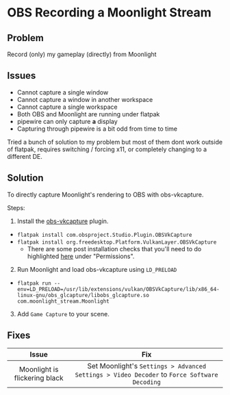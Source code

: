 # OBS Recording a Moonlight Stream

## Problem
Record (only) my gameplay (directly) from Moonlight

## Issues
- Cannot capture a single window
- Cannot capture a window in another workspace
- Cannot capture a single workspace
- Both OBS and Moonlight are running under flatpak
- pipewire can only capture **a** display
- Capturing through pipewire is a bit odd from time to time

Tried a bunch of solution to my problem but most of them dont work outside of flatpak, requires switching / forcing x11, or completely changing to a different DE.

## Solution
To directly capture Moonlight's rendering to OBS with obs-vkcapture.

Steps:
1. Install the [obs-vkcapture](https://github.com/nowrep/obs-vkcapture) plugin.
  - `flatpak install com.obsproject.Studio.Plugin.OBSVkCapture`
  - `flatpak install org.freedesktop.Platform.VulkanLayer.OBSVkCapture`
    - There are some post installation checks that you'll need to do highlighted [here](https://github.com/flathub/org.freedesktop.Platform.VulkanLayer.OBSVkCapture) under "Permissions".
2. Run Moonlight and load obs-vkcapture using `LD_PRELOAD`
  - `flatpak run --env=LD_PRELOAD=/usr/lib/extensions/vulkan/OBSVkCapture/lib/x86_64-linux-gnu/obs_glcapture/libobs_glcapture.so com.moonlight_stream.Moonlight`
3. Add `Game Capture` to your scene.

## Fixes

|            Issue              |                                               Fix                                           |
|:-----------------------------:|:-------------------------------------------------------------------------------------------:|
| Moonlight is flickering black | Set Moonlight's `Settings > Advanced Settings > Video Decoder` to `Force Software Decoding` |
